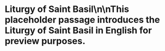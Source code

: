 # Liturgy of Saint Basil\n\nThis placeholder passage introduces the Liturgy of Saint Basil in English for preview purposes.
